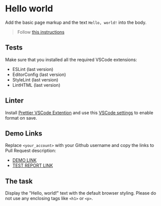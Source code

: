 # Hello world

Add the basic page markup and the text `Hello, world!` into the body.

> Follow [this instructions](https://mate-academy.github.io/layout_task-guideline/#how-to-solve-the-layout-tasks-on-github)

## Tests

Make sure that you installed all the required VSCode extensions:

- ESLint (last version)
- EditorConfig (last version)
- StyleLint (last version)
- LintHTML (last version)

## Linter

Install [Prettier VSCode Extention](https://marketplace.visualstudio.com/items?itemName=esbenp.prettier-vscode)
and use this [VSCode settings](https://mate-academy.github.io/fe-program/tools/vscode/settings.json) to enable format on save.

## Demo Links

Replace `<your_account>` with your Github username and copy the links to Pull Request description:

- [DEMO LINK](https://mklecki.github.io/layout_hello-world/)
- [TEST REPORT LINK](https://mklecki.github.io/layout_hello-world/report/html_report/)

## The task

Display the "Hello, world!" text with the default browser styling. Please do not use any enclosing tags like `<h1>` or `<p>`.
